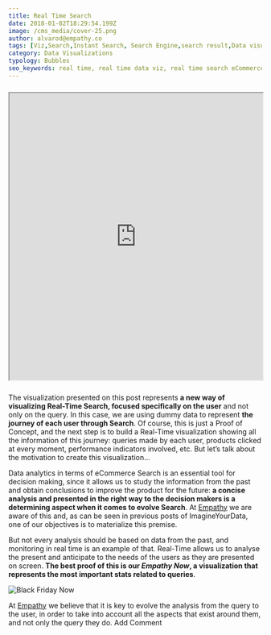 ```yaml
---
title: Real Time Search
date: 2018-01-02T18:29:54.199Z
image: /cms_media/cover-25.png
author: alvarod@empathy.co
tags: [Viz,Search,Instant Search, Search Engine,search result,Data visualisation,Data visualization,infographics,Black Friday,ecommerce]
category: Data Visualizations
typology: Bubbles
seo_keywords: real time, real time data viz, real time search eCommerce Data, Data Viz of real time, real time
---
```

<iframe src="https://www.imagineyourdata.com/datavis/contextualise-360/" framebimg-order="1" width="100%" height="590px" max-height="720px" style="height: 100vw; max-height: 570px; margin-top: 10px; margin-bottom: 10px;"></iframe>

The visualization presented on this post represents **a new way of visualizing Real-Time Search, focused specifically on the user** and not only on the query. In this case, we are using dummy data to represent **the journey of each user through Search**. Of course, this is just a Proof of Concept, and the next step is to build a Real-Time visualization showing all the information of this journey: queries made by each user, products clicked at every moment, performance indicators involved, etc. But let’s talk about the motivation to create this visualization…

Data analytics in terms of eCommerce Search is an essential tool for decision making, since it allows us to study the information from the past and obtain conclusions to improve the product for the future: **a concise analysis and presented in the right way to the decision makers is a determining aspect when it comes to evolve Search**. At [Empathy](https://www.empathy.co/ "Empathy") we are aware of this and, as can be seen in previous posts of ImagineYourData, one of our objectives is to materialize this premise.

But not every analysis should be based on data from the past, and monitoring in real time is an example of that. Real-Time allows us to analyse the present and anticipate to the needs of the users as they are presented on screen. **The best proof of this is our *Empathy Now*, a visualization that represents the most important stats related to queries**.

![Black Friday Now](/cms_media/black-friday-now.png "Black Friday Now")

At [Empathy](https://www.empathy.co/ "Empathy") we believe that it is key to evolve the analysis from the query to the user, in order to take into account all the aspects that exist around them, and not only the query they do. Add Comment
